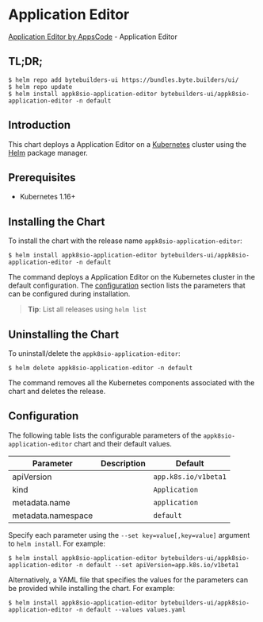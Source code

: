 # Application Editor

[Application Editor by AppsCode](https://byte.builders) - Application Editor

## TL;DR;

```console
$ helm repo add bytebuilders-ui https://bundles.byte.builders/ui/
$ helm repo update
$ helm install appk8sio-application-editor bytebuilders-ui/appk8sio-application-editor -n default
```

## Introduction

This chart deploys a Application Editor on a [Kubernetes](http://kubernetes.io) cluster using the [Helm](https://helm.sh) package manager.

## Prerequisites

- Kubernetes 1.16+

## Installing the Chart

To install the chart with the release name `appk8sio-application-editor`:

```console
$ helm install appk8sio-application-editor bytebuilders-ui/appk8sio-application-editor -n default
```

The command deploys a Application Editor on the Kubernetes cluster in the default configuration. The [configuration](#configuration) section lists the parameters that can be configured during installation.

> **Tip**: List all releases using `helm list`

## Uninstalling the Chart

To uninstall/delete the `appk8sio-application-editor`:

```console
$ helm delete appk8sio-application-editor -n default
```

The command removes all the Kubernetes components associated with the chart and deletes the release.

## Configuration

The following table lists the configurable parameters of the `appk8sio-application-editor` chart and their default values.

|     Parameter      | Description |             Default             |
|--------------------|-------------|---------------------------------|
| apiVersion         |             | <code>app.k8s.io/v1beta1</code> |
| kind               |             | <code>Application</code>        |
| metadata.name      |             | <code>application</code>        |
| metadata.namespace |             | <code>default</code>            |


Specify each parameter using the `--set key=value[,key=value]` argument to `helm install`. For example:

```console
$ helm install appk8sio-application-editor bytebuilders-ui/appk8sio-application-editor -n default --set apiVersion=app.k8s.io/v1beta1
```

Alternatively, a YAML file that specifies the values for the parameters can be provided while
installing the chart. For example:

```console
$ helm install appk8sio-application-editor bytebuilders-ui/appk8sio-application-editor -n default --values values.yaml
```
